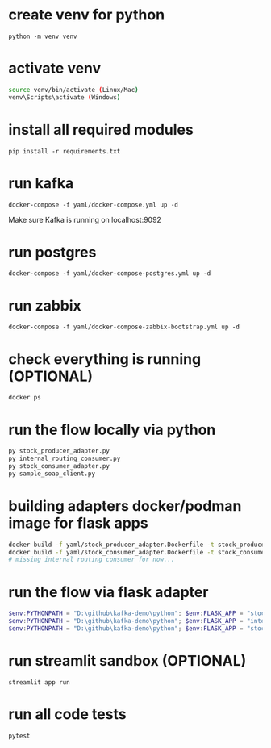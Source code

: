 # create venv for python
```
python -m venv venv
```

# activate venv
``` sh
source venv/bin/activate (Linux/Mac)
venv\Scripts\activate (Windows)
```

# install all required modules
```
pip install -r requirements.txt
```

# run kafka
```
docker-compose -f yaml/docker-compose.yml up -d
```
Make sure Kafka is running on localhost:9092

# run postgres
```
docker-compose -f yaml/docker-compose-postgres.yml up -d
```

# run zabbix
```
docker-compose -f yaml/docker-compose-zabbix-bootstrap.yml up -d
```

# check everything is running (OPTIONAL)
```
docker ps
```

# run the flow locally via python
``` sh
py stock_producer_adapter.py
py internal_routing_consumer.py
py stock_consumer_adapter.py
py sample_soap_client.py
```


# building adapters docker/podman image for flask apps
``` sh
docker build -f yaml/stock_producer_adapter.Dockerfile -t stock_producer_adapter .
docker build -f yaml/stock_consumer_adapter.Dockerfile -t stock_consumer_adapter .
# missing internal routing consumer for now...
```

# run the flow via flask adapter
``` ps1
$env:PYTHONPATH = "D:\github\kafka-demo\python"; $env:FLASK_APP = "stock_producer_adapter.py"; flask run
$env:PYTHONPATH = "D:\github\kafka-demo\python"; $env:FLASK_APP = "internal_routing_consumer.py"; flask run --no-reload
$env:PYTHONPATH = "D:\github\kafka-demo\python"; $env:FLASK_APP = "stock_consumer_adapter.py"; flask run
```

# run streamlit sandbox (OPTIONAL)
```
streamlit app run
```

# run all code tests
```
pytest
```
